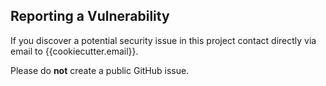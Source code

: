 <!-- markdownlint-disable MD043 -->

## Reporting a Vulnerability

If you discover a potential security issue in this project contact directly via email to {{cookiecutter.email}}.

Please do **not** create a public GitHub issue.
